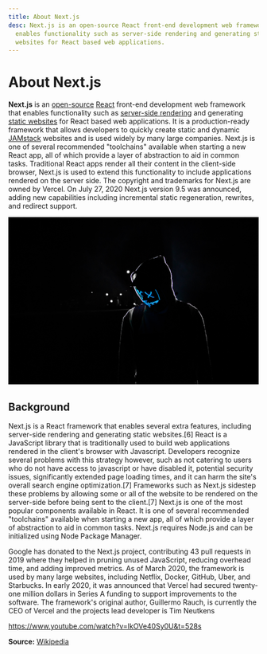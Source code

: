 ```yaml
---
title: About Next.js
desc: Next.js is an open-source React front-end development web framework that
  enables functionality such as server-side rendering and generating static
  websites for React based web applications.
---
```

# About Next.js

**Next.js** is an [open-source](https://en.wikipedia.org/wiki/Open-source) [React](https://en.wikipedia.org/wiki/React_(web_framework)) front-end development web framework that enables functionality such as [server-side rendering](https://en.wikipedia.org/wiki/Server-side_scripting) and generating [static websites](https://en.wikipedia.org/wiki/Static_web_page) for React based web applications. It is a production-ready framework that allows developers to quickly create static and dynamic [JAMstack](https://en.wikipedia.org/wiki/JAMstack) websites and is used widely by many large companies. Next.js is one of several recommended "toolchains" available when starting a new React app, all of which provide a layer of abstraction to aid in common tasks. Traditional React apps render all their content in the client-side browser, Next.js is used to extend this functionality to include applications rendered on the server side. The copyright and trademarks for Next.js are owned by Vercel. On July 27, 2020 Next.js version 9.5 was announced, adding new capabilities including incremental static regeneration, rewrites, and redirect support.

![Image of next js](/static/images/anonymous.jpg "Image of next js")

## Background

Next.js is a React framework that enables several extra features, including server-side rendering and generating static websites.\[6] React is a JavaScript library that is traditionally used to build web applications rendered in the client's browser with Javascript. Developers recognize several problems with this strategy however, such as not catering to users who do not have access to javascript or have disabled it, potential security issues, significantly extended page loading times, and it can harm the site's overall search engine optimization.\[7] Frameworks such as Next.js sidestep these problems by allowing some or all of the website to be rendered on the server-side before being sent to the client.\[7] Next.js is one of the most popular components available in React. It is one of several recommended "toolchains" available when starting a new app, all of which provide a layer of abstraction to aid in common tasks. Next.js requires Node.js and can be initialized using Node Package Manager.

Google has donated to the Next.js project, contributing 43 pull requests in 2019 where they helped in pruning unused JavaScript, reducing overhead time, and adding improved metrics. As of March 2020, the framework is used by many large websites, including Netflix, Docker, GitHub, Uber, and Starbucks. In early 2020, it was announced that Vercel had secured twenty-one million dollars in Series A funding to support improvements to the software. The framework's original author, Guillermo Rauch, is currently the CEO of Vercel and the projects lead developer is Tim Neutkens

<https://www.youtube.com/watch?v=IkOVe40Sy0U&t=528s>

**Source:** [Wikipedia](https://en.wikipedia.org/wiki/Next.js)